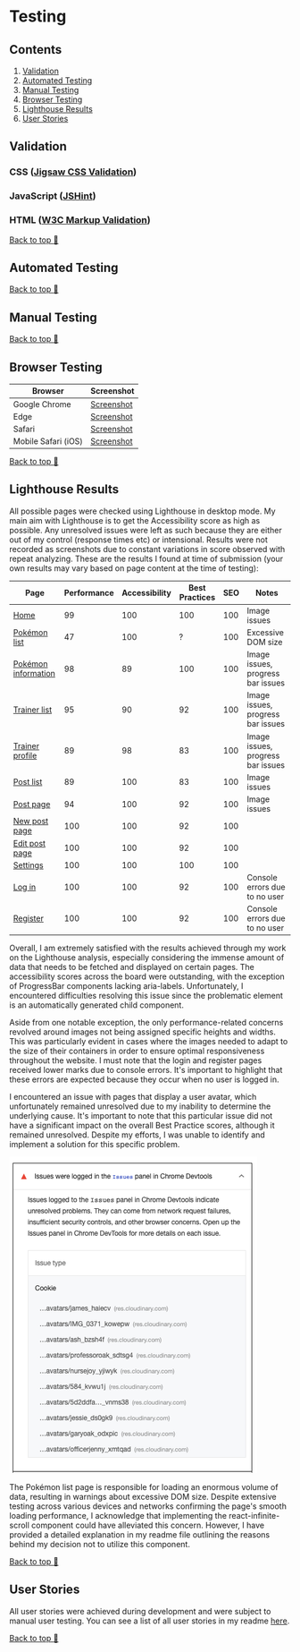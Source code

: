# Testing

## Contents

1. [Validation]()
2. [Automated Testing]()
3. [Manual Testing]()
4. [Browser Testing]()
5. [Lighthouse Results]()
6. [User Stories]()

## Validation

### CSS ([Jigsaw CSS Validation](https://jigsaw.w3.org/css-validator/))

### JavaScript ([JSHint](https://jshint.com/))

### HTML ([W3C Markup Validation](https://validator.w3.org/))

[Back to top 🔺](#testing)

## Automated Testing

[Back to top 🔺](#testing)

## Manual Testing

[Back to top 🔺](#testing)

## Browser Testing

| Browser             | Screenshot     |
| ------------------- | -------------- |
| Google Chrome       | [Screenshot]() |
| Edge                | [Screenshot]() |
| Safari              | [Screenshot]() |
| Mobile Safari (iOS) | [Screenshot]() |

[Back to top 🔺](#testing)

## Lighthouse Results

All possible pages were checked using Lighthouse in desktop mode. My main aim with Lighthouse is to get the Accessibility score as high as possible. Any unresolved issues were left as such because they are either out of my control (response times etc) or intensional. Results were not recorded as screenshots due to constant variations in score observed with repeat analyzing. These are the results I found at time of submission (your own results may vary based on page content at the time of testing):

| Page                                                                           | Performance | Accessibility | Best Practices | SEO | Notes                             |
| ------------------------------------------------------------------------------ | ----------- | ------------- | -------------- | --- | --------------------------------- |
| [Home](https://project-5-pokebox.herokuapp.com/)                               | 99          | 100           | 100            | 100 | Image issues                      |
| [Pokémon list](https://project-5-pokebox.herokuapp.com/pokemon)                | 47          | 100           | ?              | 100 | Excessive DOM size                |
| [Pokémon information](https://project-5-pokebox.herokuapp.com/pokemon/pikachu) | 98          | 89            | 100            | 100 | Image issues, progress bar issues |
| [Trainer list](https://project-5-pokebox.herokuapp.com/trainers)               | 95          | 90            | 92             | 100 | Image issues, progress bar issues |
| [Trainer profile](https://project-5-pokebox.herokuapp.com/trainer/15)          | 89          | 98            | 83             | 100 | Image issues, progress bar issues |
| [Post list](https://project-5-pokebox.herokuapp.com/posts)                     | 89          | 100           | 83             | 100 | Image issues                      |
| [Post page](https://project-5-pokebox.herokuapp.com/post/37)                   | 94          | 100           | 92             | 100 | Image issues                      |
| [New post page](https://project-5-pokebox.herokuapp.com/newpost)               | 100         | 100           | 92             | 100 |                                   |
| [Edit post page](https://project-5-pokebox.herokuapp.com/newpost)              | 100         | 100           | 92             | 100 |                                   |
| [Settings](https://project-5-pokebox.herokuapp.com/settings)                   | 100         | 100           | 100            | 100 |                                   |
| [Log in](https://project-5-pokebox.herokuapp.com/login)                        | 100         | 100           | 92             | 100 | Console errors due to no user     |
| [Register](https://project-5-pokebox.herokuapp.com/register)                   | 100         | 100           | 92             | 100 | Console errors due to no user     |

Overall, I am extremely satisfied with the results achieved through my work on the Lighthouse analysis, especially considering the immense amount of data that needs to be fetched and displayed on certain pages. The accessibility scores across the board were outstanding, with the exception of ProgressBar components lacking aria-labels. Unfortunately, I encountered difficulties resolving this issue since the problematic element is an automatically generated child component.

Aside from one notable exception, the only performance-related concerns revolved around images not being assigned specific heights and widths. This was particularly evident in cases where the images needed to adapt to the size of their containers in order to ensure optimal responsiveness throughout the website. I must note that the login and register pages received lower marks due to console errors. It's important to highlight that these errors are expected because they occur when no user is logged in.

I encountered an issue with pages that display a user avatar, which unfortunately remained unresolved due to my inability to determine the underlying cause. It's important to note that this particular issue did not have a significant impact on the overall Best Practice scores, although it remained unresolved. Despite my efforts, I was unable to identify and implement a solution for this specific problem.

![pages with avatar issue](https://raw.githubusercontent.com/paulio11/P5-Pokebox/main/documentation/images/testing-avatar-issue.png)

The Pokémon list page is responsible for loading an enormous volume of data, resulting in warnings about excessive DOM size. Despite extensive testing across various devices and networks confirming the page's smooth loading performance, I acknowledge that implementing the react-infinite-scroll component could have alleviated this concern. However, I have provided a detailed explanation in my readme file outlining the reasons behind my decision not to utilize this component.

[Back to top 🔺](#testing)

## User Stories

All user stories were achieved during development and were subject to manual user testing. You can see a list of all user stories in my readme [here](https://github.com/paulio11/P5-Pokebox#epics-and-user-stories).

[Back to top 🔺](#testing)
